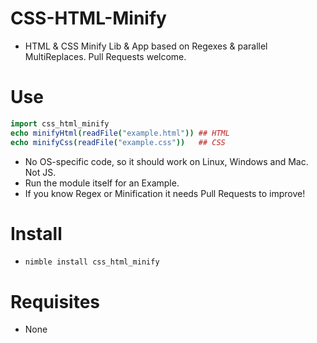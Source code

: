 # CSS-HTML-Minify

- HTML &amp; CSS Minify Lib &amp; App based on Regexes &amp; parallel MultiReplaces. Pull Requests welcome.


# Use

```nim
import css_html_minify
echo minifyHtml(readFile("example.html")) ## HTML
echo minifyCss(readFile("example.css"))   ## CSS
```

- No OS-specific code, so it should work on Linux, Windows and Mac. Not JS.
- Run the module itself for an Example.
- If you know Regex or Minification it needs Pull Requests to improve!


# Install

- `nimble install css_html_minify`


# Requisites

- None
